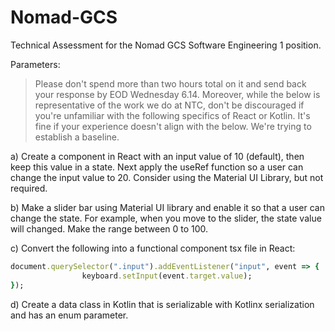 # Nomad-GCS
Technical Assessment for the Nomad GCS Software Engineering 1 position. 

Parameters: 
> Please don't spend more than two hours total on it and send back your response by EOD Wednesday 6.14.  Moreover, while the below is representative of the work we do at NTC, don't be discouraged if you're unfamiliar with the following specifics of React or Kotlin.  It's fine if your experience doesn't align with the below.  We're trying to establish a baseline.  

a)  Create a component in React with an input value of 10 (default), then keep this value in a state. Next apply the useRef function so a user can change the input value to 20. Consider using the Material UI Library, but not required.


b)  Make a slider bar using Material UI library and enable it so that a user can change the state. For example, when you move to the slider, the state value will changed. Make the range between 0 to 100.


c)  Convert the following into a functional component tsx file in React:
```ruby
document.querySelector(".input").addEventListener("input", event => {
                keyboard.setInput(event.target.value);
});
```


d)  Create a data class in Kotlin that is serializable with Kotlinx serialization and has an enum parameter.

